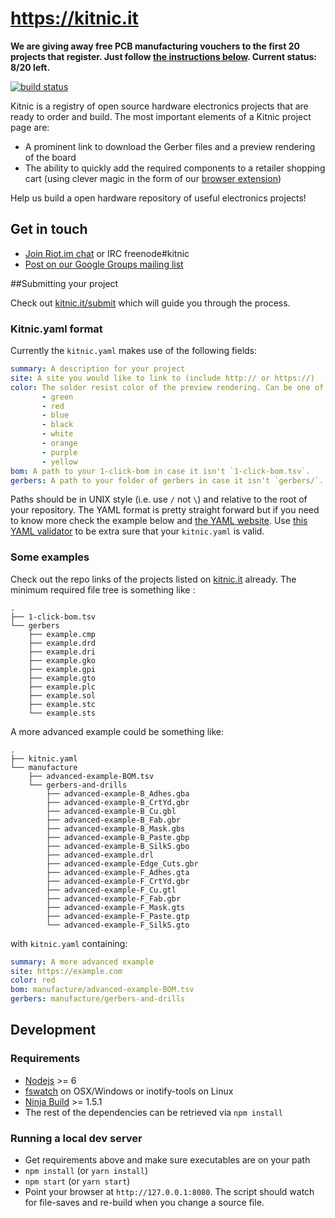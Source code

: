 # https://kitnic.it
**We are giving away free PCB manufacturing vouchers to the first 20
projects that register. Just follow [the instructions
below](#submitting-your-project). Current status: 8/20 left.**

[![build status][travis-status]](https://travis-ci.org/monostable/kitnic) 

Kitnic is a registry of open source hardware electronics projects that are
ready to order and build. The most important elements of a Kitnic project page
are: 

- A prominent link to download the Gerber files and a preview rendering of the board
- The ability to quickly add the required components to a retailer shopping
  cart (using clever magic in the form of our [browser extension][1clickbom]) 

Help us build a open hardware repository of useful electronics projects!

## Get in touch

 - [Join Riot.im chat][riot.im] or IRC freenode#kitnic
 - [Post on our Google Groups mailing list](https://groups.google.com/forum/#!forum/kitnic-discuss)

##Submitting your project

Check out [kitnic.it/submit](https://kitnic.it/submit) which will guide you through the process.

### Kitnic.yaml format

Currently the `kitnic.yaml` makes use of the following fields:

```yaml
summary: A description for your project
site: A site you would like to link to (include http:// or https://)
color: The solder resist color of the preview rendering. Can be one of: 
       - green
       - red
       - blue
       - black
       - white
       - orange
       - purple 
       - yellow
bom: A path to your 1-click-bom in case it isn't `1-click-bom.tsv`.
gerbers: A path to your folder of gerbers in case it isn't `gerbers/`.

```
Paths should be in UNIX style (i.e. use `/` not `\`) and relative to the root
of your repository. The YAML format is pretty straight forward but if you need
to know more check the example below and [the YAML website][6]. Use [this YAML
validator][yamllint] to be extra sure that your `kitnic.yaml` is valid.

### Some examples
Check out the repo links of the projects listed on
[kitnic.it](https://kitnic.it) already. The minimum required file tree is
something like :

```
.
├── 1-click-bom.tsv
└── gerbers
    ├── example.cmp
    ├── example.drd
    ├── example.dri
    ├── example.gko
    ├── example.gpi
    ├── example.gto
    ├── example.plc
    ├── example.sol
    ├── example.stc
    └── example.sts
```

A more advanced example could be something like:

```
.
├── kitnic.yaml
└── manufacture
    ├── advanced-example-BOM.tsv
    └── gerbers-and-drills
        ├── advanced-example-B_Adhes.gba
        ├── advanced-example-B_CrtYd.gbr
        ├── advanced-example-B_Cu.gbl
        ├── advanced-example-B_Fab.gbr
        ├── advanced-example-B_Mask.gbs
        ├── advanced-example-B_Paste.gbp
        ├── advanced-example-B_SilkS.gbo
        ├── advanced-example.drl
        ├── advanced-example-Edge_Cuts.gbr
        ├── advanced-example-F_Adhes.gta
        ├── advanced-example-F_CrtYd.gbr
        ├── advanced-example-F_Cu.gtl
        ├── advanced-example-F_Fab.gbr
        ├── advanced-example-F_Mask.gts
        ├── advanced-example-F_Paste.gtp
        └── advanced-example-F_SilkS.gto
```

with `kitnic.yaml` containing:

```yaml
summary: A more advanced example
site: https://example.com
color: red
bom: manufacture/advanced-example-BOM.tsv
gerbers: manufacture/gerbers-and-drills
```


## Development
### Requirements

- [Nodejs](https://nodejs.org) >= 6
- [fswatch](http://emcrisostomo.github.io/fswatch/) on OSX/Windows or inotify-tools on Linux
- [Ninja Build](https://github.com/ninja-build/ninja/releases) >= 1.5.1
- The rest of the dependencies can be retrieved via `npm install`

### Running a local dev server

- Get requirements above and make sure executables are on your path
- `npm install` (or `yarn install`)
- `npm start` (or `yarn start`)
- Point your browser at `http://127.0.0.1:8080`. The script should watch for
file-saves and re-build when you change a source file.


[viewer]: http://viewer.tracespace.io
[1clickbom]: https://1clickBOM.com
[yamllint]: http://www.yamllint.com
[1clickbom#making]: https://1clickbom.com/#making-a-1-click-bom
[travis-status]: https://travis-ci.org/monostable/kitnic.svg?branch=master
[riot.im]: https://riot.im/app/#/room/#kitnic:matrix.org

[4]: https://help.github.com/articles/create-a-repo/
[5]: https://help.github.com/articles/adding-a-file-to-a-repository/
[6]: http://www.yaml.org/start.html
[8]: https://img.shields.io/badge/mailing--list-kitnic--discuss-green.svg
